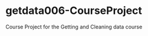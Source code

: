 getdata006-CourseProject
========================

Course Project for the Getting and Cleaning data course
